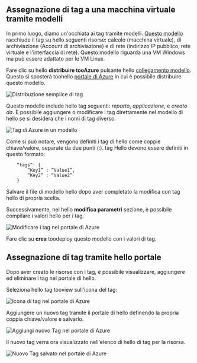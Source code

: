 


## <a name="tagging-a-virtual-machine-through-templates"></a>Assegnazione di tag a una macchina virtuale tramite modelli
In primo luogo, diamo un'occhiata ai tag tramite modelli. [Questo modello](https://github.com/Azure/azure-quickstart-templates/tree/master/101-vm-tags) racchiude il tag su hello seguenti risorse: calcolo (macchina virtuale), di archiviazione (Account di archiviazione) e di rete (indirizzo IP pubblico, rete virtuale e l'interfaccia di rete). Questo modello riguarda una VM Windows ma può essere adattato per le VM Linux.

Fare clic su hello **distribuire tooAzure** pulsante hello [collegamento modello](https://github.com/Azure/azure-quickstart-templates/tree/master/101-vm-tags). Questo si sposterà toohello [portale di Azure](https://portal.azure.com/) in cui è possibile distribuire questo modello.

![Distribuzione semplice di tag](./media/virtual-machines-common-tag/deploy-to-azure-tags.png)

Questo modello include hello tag seguenti: *reparto*, *applicazione*, e *creato da*. È possibile aggiungere o modificare i tag direttamente nel modello di hello se si desidera che i nomi di tag diverso.

![Tag di Azure in un modello](./media/virtual-machines-common-tag/azure-tags-in-a-template.png)

Come si può notare, vengono definiti i tag di hello come coppie chiave/valore, separate da due punti (:). tag Hello devono essere definiti in questo formato:

        “tags”: {
            “Key1” : ”Value1”,
            “Key2” : “Value2”
        }

Salvare il file di modello hello dopo aver completato la modifica con tag hello di propria scelta.

Successivamente, nel hello **modifica parametri** sezione, è possibile compilare i valori hello per i tag.

![Modificare i tag nel portale di Azure](./media/virtual-machines-common-tag/edit-tags-in-azure-portal.png)

Fare clic su **crea** toodeploy questo modello con i valori di tag.

## <a name="tagging-through-hello-portal"></a>Assegnazione di tag tramite hello portale
Dopo aver creato le risorse con i tag, è possibile visualizzare, aggiungere ed eliminare i tag nel portale di hello.

Seleziona hello tag tooview sull'icona del tag:

![Icona di tag nel portale di Azure](./media/virtual-machines-common-tag/azure-portal-tags-icon.png)

Aggiungere un nuovo tag tramite il portale di hello definendo la propria coppia chiave/valore e salvarlo.

![Aggiungi nuovo Tag nel portale di Azure](./media/virtual-machines-common-tag/azure-portal-add-new-tag.png)

Il nuovo tag verrà ora visualizzato nell'elenco di hello di tag per la risorsa.

![Nuovo Tag salvato nel portale di Azure](./media/virtual-machines-common-tag/azure-portal-saved-new-tag.png)

